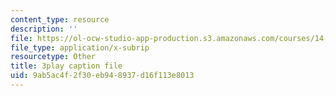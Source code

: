 ```yaml
---
content_type: resource
description: ''
file: https://ol-ocw-studio-app-production.s3.amazonaws.com/courses/14-73-the-challenge-of-world-poverty-spring-2011/9ab5ac4f2f30eb948937d16f113e8013_p5ro4x1r16Q.srt
file_type: application/x-subrip
resourcetype: Other
title: 3play caption file
uid: 9ab5ac4f-2f30-eb94-8937-d16f113e8013
---
```


